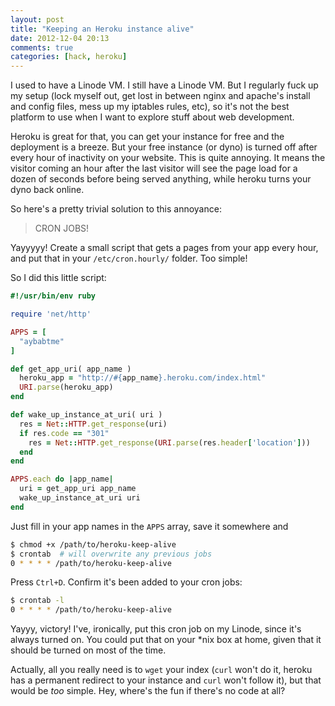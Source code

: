 ```yaml
---
layout: post
title: "Keeping an Heroku instance alive"
date: 2012-12-04 20:13
comments: true
categories: [hack, heroku]
---
```

I used to have a Linode VM.  I still have a Linode VM.  But I regularly
fuck up my setup (lock myself out, get lost in between nginx and
apache's install and config files, mess up my iptables rules, etc), so 
it's not the best platform to use when I want to explore stuff about 
web development.

Heroku is great for that, you can get your instance for free and the
deployment is a breeze.  But your free instance (or dyno) is turned off
after every hour of inactivity on your website.  This is quite annoying.
It means the visitor coming an hour after the last visitor will see the
page load for a dozen of seconds before being served anything, while heroku
turns your dyno back online.

So here's a pretty trivial solution to this annoyance:

> CRON JOBS!

Yayyyyy!  Create a small script that gets a pages from your app every
hour, and put that in your `/etc/cron.hourly/` folder.  Too simple!

So I did this little script:

``` ruby heroku-keep-alive
#!/usr/bin/env ruby

require 'net/http'

APPS = [
  "aybabtme"
]

def get_app_uri( app_name )
  heroku_app = "http://#{app_name}.heroku.com/index.html"
  URI.parse(heroku_app)
end

def wake_up_instance_at_uri( uri )
  res = Net::HTTP.get_response(uri)
  if res.code == "301"
    res = Net::HTTP.get_response(URI.parse(res.header['location']))
  end
end

APPS.each do |app_name|
  uri = get_app_uri app_name
  wake_up_instance_at_uri uri
end
```
Just fill in your app names in the `APPS` array, save it somewhere and 
``` bash
$ chmod +x /path/to/heroku-keep-alive
$ crontab  # will overwrite any previous jobs
0 * * * * /path/to/heroku-keep-alive
```
Press `Ctrl+D`. Confirm it's been added to your cron jobs:
``` bash
$ crontab -l
0 * * * * /path/to/heroku-keep-alive
```
Yayyy, victory! I've, ironically, put this cron job on my Linode,
since it's always turned on.  You could put that on your *nix box
 at home, given that it should be turned on most of the time. 
 
Actually, all you really need is to `wget` your index (`curl` won't do 
it, heroku has a permanent redirect to your instance and `curl` won't 
follow it), but that would be _too_ simple. Hey, where's the fun if
there's no code at all?
